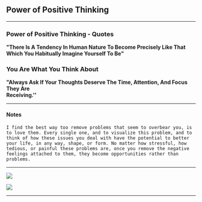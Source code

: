 ## Power of Positive Thinking

---

### Power of Positive Thinking - Quotes

**"There Is A Tendency In Human Nature To Become Precisely Like That Which You Habitually Imagine Yourself To Be"**

### You Are What You Think About

**"Always Ask If Your Thoughts Deserve The Time, Attention, And Focus They Are  
Receiving.''**

---

#### Notes

	I find the best way too remove problems that seem to overbear you, is to love them. Every single one, and to visualize this problem, and to think of how these issues you deal with have the potential to better your life, in any way, shape, or form. No matter how stressful, how tedious, or painful these problems are, once you remove the negative feelings attached to them, they become opportunities rather than problems.

---

![](Images/PowerofPositiveThinkingQuotes.jpg)

![](Images/URWhatUThinkAbout.jpg)

---